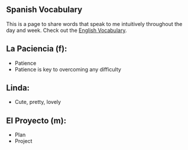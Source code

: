 ## Spanish Vocabulary ##
This is a page to share words that speak to me intuitively throughout the day and week. Check out the [English Vocabulary](https://margaretmf.github.io/Vocabulary).

## La Paciencia (f): ##
* Patience
* Patience is key to overcoming any difficulty

## Linda: ##
* Cute, pretty, lovely

## El Proyecto (m): ##
* Plan
* Project
